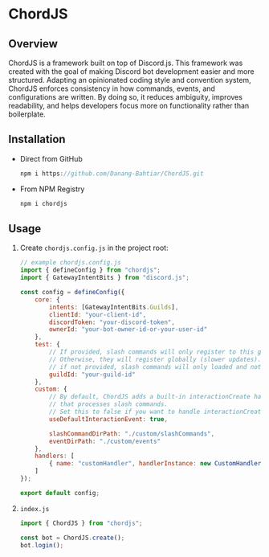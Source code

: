 # ChordJS

## Overview

ChordJS is a framework built on top of Discord.js. This framework was created with the goal of making Discord bot development easier and more structured. Adapting an opinionated coding style and convention system, ChordJS enforces consistency in how commands, events, and configurations are written. By doing so, it reduces ambiguity, improves readability, and helps developers focus more on functionality rather than boilerplate.

## Installation

- Direct from GitHub

    ```js
    npm i https://github.com/Danang-Bahtiar/ChordJS.git
    ```

- From NPM Registry

    ```js
    npm i chordjs
    ```

## Usage

1. Create `chordjs.config.js` in the project root:

    ```js
    // example chordjs.config.js
    import { defineConfig } from "chordjs";
    import { GatewayIntentBits } from "discord.js";

    const config = defineConfig({
        core: {
            intents: [GatewayIntentBits.Guilds],
            clientId: "your-client-id",
            discordToken: "your-discord-token",
            ownerId: "your-bot-owner-id-or-your-user-id"
        },
        test: {
            // If provided, slash commands will only register to this guild (fast updates).
            // Otherwise, they will register globally (slower updates).
            // if not provided, slash commands will only loaded and not registered on bot creation.
            guildId: "your-guild-id"
        },
        custom: {
            // By default, ChordJS adds a built-in interactionCreate handler
            // that processes slash commands. 
            // Set this to false if you want to handle interactionCreate yourself.
            useDefaultInteractionEvent: true,

            slashCommandDirPath: "./custom/slashCommands",
            eventDirPath: "./custom/events"
        },
        handlers: [
            { name: "customHandler", handlerInstance: new CustomHandler() }
        ]
    });

    export default config;
    ```

2. `index.js`
    ```js
    import { ChordJS } from "chordjs";

    const bot = ChordJS.create();
    bot.login();
    ```
